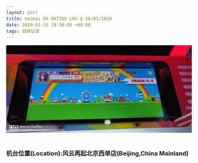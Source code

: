 ```yaml
---
layout: post
title: maimai DX RATING LOG @ 16/01/2020
date: 2020-01-16 19:30:00 +08:00
tags: 战绩记录
---
```


![maimai DX](/assets/images/blog/DX/DX0116.jpg "DX RATING")<br/><br/>

### 机台位置(Location):风云再起北京西单店(Beijing,China Mainland)